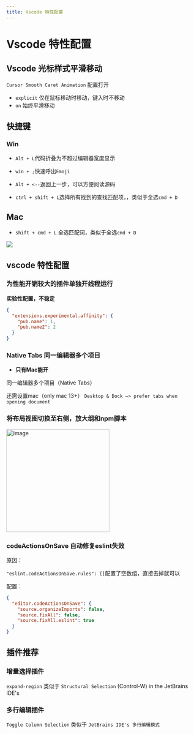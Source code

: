 ```yaml
---
title: Vscode 特性配置
---
```


# Vscode 特性配置

## Vscode 光标样式平滑移动

`Cursor Smooth Caret Animation` 配置打开

- `explicit` 仅在鼠标移动时移动，键入时不移动
- `on` 始终平滑移动

## 快捷键

### Win

- `Alt + L`代码折叠为不超过编辑器宽度显示

- `win + ;`快速呼出`Emoji`

- `Alt + <--`返回上一步，可以方便阅读源码

- `ctrl + shift + L`选择所有找到的查找匹配项，，类似于全选`cmd + D`

## Mac

- `shift + cmd + L` 全选匹配词，类似于全选`cmd + D`

![](https://github.com/lokalise/i18n-ally/assets/96854855/6fa34a26-f6b5-4bcd-a64a-5a66c8d52069)

## vscode 特性配置

### 为性能开销较大的插件单独开线程运行

**实验性配置，不稳定**

```json
{
  "extensions.experimental.affinity": {
    "pub.name": 1,
    "pub.name2": 2
  }
}
```

### Native Tabs 同一编辑器多个项目

- **只有Mac能开**

同一编辑器多个项目（Native Tabs）

还需设置mac（only mac 13+） `Desktop & Dock —> prefer tabs when opening document`

### 将布局视图切换至右侧，放大纲和npm脚本

<img width="269" alt="image" src="https://github.com/code-jbrc/Awesome-15docs/assets/96854855/e9c4805c-1322-4058-98a8-d63f8a0f15dd">

### codeActionsOnSave 自动修复eslint失效

原因：

`"eslint.codeActionsOnSave.rules": []`配置了空数组，直接去掉就可以

配置：

```json
{
  "editor.codeActionsOnSave": {
    "source.organizeImports": false,
    "source.fixAll": false,
    "source.fixAll.eslint": true
  }
}
```

## 插件推荐

### 增量选择插件

`expand-region` 类似于 `Structural Selection` (Control-W) in the JetBrains IDE's 

### 多行编辑插件

`Toggle Column Selection` 类似于 `JetBrains IDE's 多行编辑模式`
